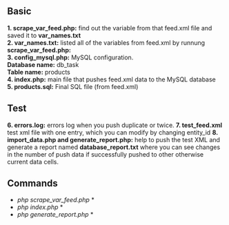 ## Basic
**1. scrape_var_feed.php:** find out the variable from that feed.xml file and saved it to **var_names.txt** <br>
**2. var_names.txt:** listed all of the variables from feed.xml by runnung **scrape_var_feed.php:** <br>
**3. config_mysql.php:** MySQL configuration. <br>
**Database name:** db_task<br>
**Table name:** products	<br>
 **4. index.php:** main file that pushes feed.xml data to the MySQL database<br>
 **5. products.sql:** Final SQL file (from feed.xml)
 ## Test
 **6. errors.log:** errors log when you push duplicate or twice.
 **7. test_feed.xml** test xml file with one entry, which you can modify by changing entity_id
 **8. import_data.php and generate_report.php:** help to push the test XML and generate a report named **database_report.txt** where you can see changes in the number of push data if successfully pushed to other otherwise current data cells.
## Commands
* *php scrape_var_feed.php* *
* *php index.php* *
* *php generate_report.php* *

